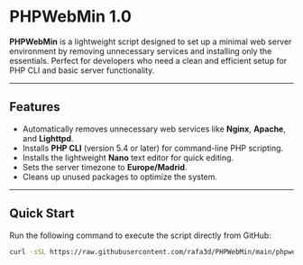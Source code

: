 # **PHPWebMin 1.0**

**PHPWebMin** is a lightweight script designed to set up a minimal web server environment by removing unnecessary services and installing only the essentials. Perfect for developers who need a clean and efficient setup for PHP CLI and basic server functionality.

---

## **Features**

- Automatically removes unnecessary web services like **Nginx**, **Apache**, and **Lighttpd**.
- Installs **PHP CLI** (version 5.4 or later) for command-line PHP scripting.
- Installs the lightweight **Nano** text editor for quick editing.
- Sets the server timezone to **Europe/Madrid**.
- Cleans up unused packages to optimize the system.

---

## **Quick Start**

Run the following command to execute the script directly from GitHub:

```bash
curl -sSL https://raw.githubusercontent.com/rafa3d/PHPWebMin/main/phpwebmin.sh | sudo bash
